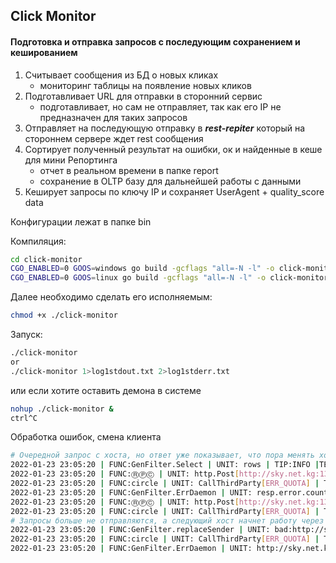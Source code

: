 ## Click Monitor
#### Подготовка и отправка запросов с последующим сохранением и кешированием


1) Считывает сообщения из БД о новых кликах
    - мониторинг таблицы на появление новых кликов
2) Подготавливает URL для отправки в сторонний сервис
    - подготавливает, но сам не отправляет, так как его IP не предназначен для таких запросов
3) Отправляет на последующую отправку в ***rest-repiter*** который на стороннем сервере ждет rest сообщения 
4) Сортирует полученный результат на ошибки, ок и найденные в кеше для мини Репортинга 
    - отчет в реальном времени в папке report
    - сохранение в OLTP базу для дальнейшей работы с данными
5) Кеширует запросы по ключу IP и сохраняет UserAgent + quality_score data

Конфигурации лежат в папке bin 

Компиляция:  
```sh
cd click-monitor
CGO_ENABLED=0 GOOS=windows go build -gcflags "all=-N -l" -o click-monitor.exe 
CGO_ENABLED=0 GOOS=linux go build -gcflags "all=-N -l" -o click-monitor
```

Далее необходимо сделать его исполняемым:
```sh
chmod +x ./click-monitor
```
Запуск:  
```sh
./click-monitor
or
./click-monitor 1>log1stdout.txt 2>log1stderr.txt
```
или если хотите оставить демона в системе
```sh
nohup ./click-monitor &
ctrl^C
```

Обработка ошибок, смена клиента
```sh
# Очередной запрос с хоста, но ответ уже показывает, что пора менять хост
2022-01-23 23:05:20 | FUNC:GenFilter.Select | UNIT: rows | TIP:INFO |TEXT: 【extract: 4】
2022-01-23 23:05:20 | FUNC:ⓇⓅⒸ | UNIT: http.Post[http://sky.net.kg:1333/rpc] | TIP:RESPONSE |TEXT: 【len(resp.Body)>0[body:{"RespStatus":"200 OK","RespCode":200,"RespBody":"{\"success\":false,\"message\":\"You have exceeded your request quota of 200 per day. Please upgrade to increase your request quota.\",\"request_id\":\"uhd4hTeut\"}"}]】
2022-01-23 23:05:20 | FUNC:circle | UNIT: CallThirdParty[ERR_QUOTA] | TIP:WARNING |TEXT: 【postbackService resp. Error [tip:QUOTA][host:https://api_host.io/api/json/ip/][sender:http://sky.net.kg:1333/rpc][ip:178.176.77.64]】
2022-01-23 23:05:20 | FUNC:GenFilter.ErrDaemon | UNIT: resp.error.counter | TIP:WARNING |TEXT: 【зарегистрировано ошибок:1|предел:2】
2022-01-23 23:05:20 | FUNC:ⓇⓅⒸ | UNIT: http.Post[http://sky.net.kg:1333/rpc] | TIP:RESPONSE |TEXT: 【[body:{"RespStatus":"200 OK","RespCode":200,"RespBody":"{\"success\":false,\"message\":\"You quota upgrade.\",\"request_id\":\"upMMI\"}"}]】
2022-01-23 23:05:20 | FUNC:circle | UNIT: CallThirdParty[ERR_QUOTA] | TIP:WARNING |TEXT: 【postbackService resp. Error [tip:QUOTA][host:https://api_host.io/api/json/ip/][sender:http://sky.net.kg:1333/rpc][ip:5.18.146.234]】
# Запросы больше не отправляются, а следующий хост начнет работу через 18 минут
2022-01-23 23:05:20 | FUNC:GenFilter.replaceSender | UNIT: bad:http://sky.net.kg:1333/rpc|next:http://sky.net.kg:1332/rpc | TIP:INFO |TEXT: 【sleep:18 minutes START】
2022-01-23 23:05:20 | FUNC:circle | UNIT: CallThirdParty[ERR_QUOTA] | TIP:WARNING |TEXT: 【запрос не был отправлен [tip:MOCK][resp: {0 0 2022-01-23 23:05:20.2689993 +0300 MSK m=+14160.765454301  Mozilla/5.0 (Linux; Android 10; HRY-LX1T) AppleWebKit/537.36 (KHTML, like Gecko) Chrome/97.0.4692.98 Mobile Safari/537.36】
2022-01-23 23:05:20 | FUNC:GenFilter.ErrDaemon | UNIT: http://sky.net.kg:1333/rpc | TIP:INFO |TEXT: 【IsMock:true (игнорируем ошибку)】
```

